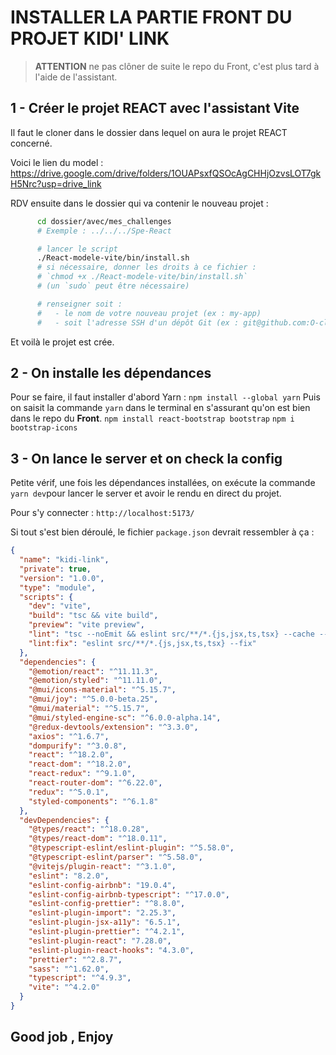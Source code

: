 # INSTALLER LA PARTIE FRONT DU PROJET KIDI' LINK

> **ATTENTION**
> ne pas clôner de suite le repo du Front, c'est plus tard à l'aide de l'assistant.

## 1 - Créer le projet REACT avec l'assistant Vite

Il faut le cloner dans le dossier dans lequel on aura le projet REACT concerné.

Voici le lien du model : https://drive.google.com/drive/folders/1OUAPsxfQSOcAgCHHjOzvsLOT7gkH5Nrc?usp=drive_link

RDV ensuite dans le dossier qui va contenir le nouveau projet :

```sh
      cd dossier/avec/mes_challenges
      # Exemple : ../../../Spe-React

      # lancer le script
      ./React-modele-vite/bin/install.sh
      # si nécessaire, donner les droits à ce fichier :
      # `chmod +x ./React-modele-vite/bin/install.sh`
      # (un `sudo` peut être nécessaire)

      # renseigner soit :
      #   - le nom de votre nouveau projet (ex : my-app)
      #   - soit l'adresse SSH d'un dépôt Git (ex : git@github.com:O-clock-MA_PROMO/NOM_CHALLENGE.git)
```

Et voilà le projet est crée.

## 2 - On installe les dépendances

Pour se faire, il faut installer d'abord Yarn : `npm install --global yarn` 
Puis on saisit la commande `yarn` dans le terminal en s'assurant qu'on est bien dans le repo du **Front**.
`npm install react-bootstrap bootstrap`
`npm i bootstrap-icons`

## 3 - On lance le server et on check la config

Petite vérif, une fois les dépendances installées, on exécute la commande `yarn dev`pour lancer le server et avoir le rendu en direct du projet.

Pour s'y connecter : `http://localhost:5173/`

Si tout s'est bien déroulé, le fichier `package.json` devrait ressembler à ça :

```json
{
  "name": "kidi-link",
  "private": true,
  "version": "1.0.0",
  "type": "module",
  "scripts": {
    "dev": "vite",
    "build": "tsc && vite build",
    "preview": "vite preview",
    "lint": "tsc --noEmit && eslint src/**/*.{js,jsx,ts,tsx} --cache --max-warnings=0",
    "lint:fix": "eslint src/**/*.{js,jsx,ts,tsx} --fix"
  },
  "dependencies": {
    "@emotion/react": "^11.11.3",
    "@emotion/styled": "^11.11.0",
    "@mui/icons-material": "^5.15.7",
    "@mui/joy": "^5.0.0-beta.25",
    "@mui/material": "^5.15.7",
    "@mui/styled-engine-sc": "^6.0.0-alpha.14",
    "@redux-devtools/extension": "^3.3.0",
    "axios": "^1.6.7",
    "dompurify": "^3.0.8",
    "react": "^18.2.0",
    "react-dom": "^18.2.0",
    "react-redux": "^9.1.0",
    "react-router-dom": "^6.22.0",
    "redux": "^5.0.1",
    "styled-components": "^6.1.8"
  },
  "devDependencies": {
    "@types/react": "^18.0.28",
    "@types/react-dom": "^18.0.11",
    "@typescript-eslint/eslint-plugin": "^5.58.0",
    "@typescript-eslint/parser": "^5.58.0",
    "@vitejs/plugin-react": "^3.1.0",
    "eslint": "8.2.0",
    "eslint-config-airbnb": "19.0.4",
    "eslint-config-airbnb-typescript": "^17.0.0",
    "eslint-config-prettier": "^8.8.0",
    "eslint-plugin-import": "2.25.3",
    "eslint-plugin-jsx-a11y": "6.5.1",
    "eslint-plugin-prettier": "^4.2.1",
    "eslint-plugin-react": "7.28.0",
    "eslint-plugin-react-hooks": "4.3.0",
    "prettier": "^2.8.7",
    "sass": "^1.62.0",
    "typescript": "^4.9.3",
    "vite": "^4.2.0"
  }
}
```

## Good job , Enjoy
